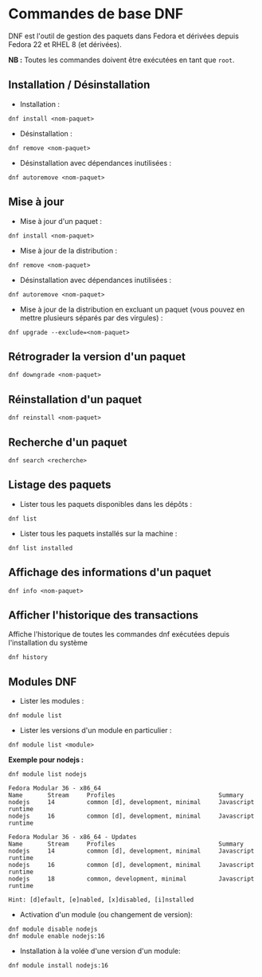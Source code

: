 # Commandes de base DNF

DNF est l'outil de gestion des paquets dans Fedora et dérivées depuis Fedora 22 et RHEL 8 (et dérivées).

**NB :** Toutes les commandes doivent être exécutées en tant que `root`.

## Installation / Désinstallation
- Installation :
```
dnf install <nom-paquet>
```
- Désinstallation :
```
dnf remove <nom-paquet>
```
- Désinstallation avec dépendances inutilisées :
```
dnf autoremove <nom-paquet>
```

## Mise à jour
- Mise à jour d'un paquet :
```
dnf install <nom-paquet>
```
- Mise à jour de la distribution :
```
dnf remove <nom-paquet>
```
- Désinstallation avec dépendances inutilisées :
```
dnf autoremove <nom-paquet>
```
- Mise à jour de la distribution en excluant un paquet (vous pouvez en mettre plusieurs séparés par des virgules) :
```
dnf upgrade --exclude=<nom-paquet>
```

## Rétrograder la version d'un paquet

```
dnf downgrade <nom-paquet>
```

## Réinstallation d'un paquet
```
dnf reinstall <nom-paquet>
```

## Recherche d'un paquet
```
dnf search <recherche>
```

## Listage des paquets
- Lister tous les paquets disponibles dans les dépôts :
```
dnf list
```
- Lister tous les paquets installés sur la machine :
```
dnf list installed
```

## Affichage des informations d'un paquet
```
dnf info <nom-paquet>
```

## Afficher l'historique des transactions
Affiche l'historique de toutes les commandes dnf exécutées depuis l'installation du système
```
dnf history
```

## Modules DNF

- Lister les modules :
```
dnf module list
```

- Lister les versions d'un module en particulier :
```
dnf module list <module>
```

**Exemple pour nodejs :**
```
dnf module list nodejs
```
```
Fedora Modular 36 - x86_64
Name       Stream     Profiles                             Summary              
nodejs     14         common [d], development, minimal     Javascript runtime   
nodejs     16         common [d], development, minimal     Javascript runtime   

Fedora Modular 36 - x86_64 - Updates
Name       Stream     Profiles                             Summary              
nodejs     14         common [d], development, minimal     Javascript runtime   
nodejs     16         common [d], development, minimal     Javascript runtime   
nodejs     18         common, development, minimal         Javascript runtime   

Hint: [d]efault, [e]nabled, [x]disabled, [i]nstalled
```

- Activation d'un module (ou changement de version):
```
dnf module disable nodejs
dnf module enable nodejs:16
```

- Installation à la volée d'une version d'un module:
```
dnf module install nodejs:16
```